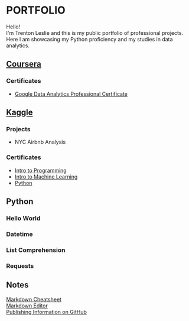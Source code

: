 # PORTFOLIO
Hello!  
I'm Trenton Leslie and this is my public portfolio of professional projects. Here I am showcasing my Python proficiency and my studies in data analytics.

## [Coursera](https://www.coursera.org/)
### Certificates
- [Google Data Analytics Professional Certificate](https://www.coursera.org/professional-certificates/google-data-analytics)
## [Kaggle](https://www.kaggle.com/)
### Projects
- NYC Airbnb Analysis
### Certificates
- [Intro to Programming](https://github.com/tripster202/portfolio/blob/main/Kaggle/Trenton%20Leslie%20-%20Intro%20to%20Programming.png)
- [Intro to Machine Learning](https://github.com/tripster202/portfolio/blob/main/Kaggle/Trenton%20Leslie%20-%20Intro%20to%20Machine%20Learning.png)
- [Python](https://github.com/tripster202/portfolio/blob/main/Kaggle/Trenton%20Leslie%20-%20Python.png)
## Python
### Hello World
### Datetime
### List Comprehension
### Requests

## Notes
[Markdown Cheatsheet](https://github.com/adam-p/markdown-here/wiki/Markdown-Cheatsheet)  
[Markdown Editor](https://stackedit.io/app#)  
[Publishing Information on GitHub](https://docs.github.com/en/get-started/writing-on-github)  

